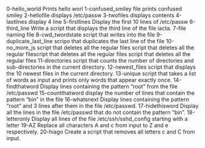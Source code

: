 0-hello_world
Prints hello worl
1-confused_smiley
file
prints confused smiley
2-hellofile
displays /etc/passw
3-twofiles
displays contents
4-lastlines
display 4 line
5-firstlines
Display the first 10 lines of /etc/passw
6-third_line
Write a script that displays the third line of the file iacta.
7-file
naming file
8-cwd_twordstate
script that writes into the file
9-duplicate_last_line
scripo that duplicates the last line of the file
10-no_more_js
script that deletes all the regular files script that deletes all the regular filescript that deletes all the regular files script that deletes all the regular files
11-directories
script that counts the number of directories and sub-directories in the current directory.
12-newest_files
script that displays the 10 newest files in the current directory.
13-unique
script that takes a list of words as input and prints only words that appear exactly once.
14-findthatword
Display lines containing the pattern “root” from the file /etc/passwd
15-countthatword
display the number of lines that contain the pattern “bin” in the file
16-whatsnext
Display lines containing the pattern “root” and 3 lines after them in the file /etc/passwd.
17-hidethisword
Display all the lines in the file /etc/passwd that do not contain the pattern “bin”.
18-letteronly
Display all lines of the file /etc/ssh/sshd_config starting with a letter
19-AZ
Replace all characters A and c from input to Z and e respectively.
20-hiago
Create a script that removes all letters c and C from input.





   
